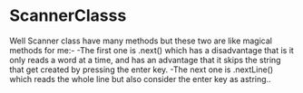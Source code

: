 # ScannerClasss
Well Scanner class have many methods but these two are like magical methods for me:-
    -The first one is .next() which has a disadvantage 
    that is it only reads a word at a time, and has an 
    advantage that it skips the string that get created
    by pressing the enter key.
    -The next one is .nextLine() which reads the whole 
    line but also consider the enter key as astring..
